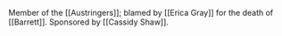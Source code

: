 Member of the [[Austringers]]; blamed by [[Erica Gray]] for the death of [[Barrett]]. Sponsored by [[Cassidy Shaw]].